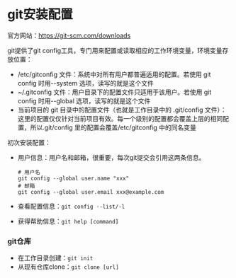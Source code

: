 # git安装配置 

官方网站：https://git-scm.com/downloads

git提供了git config工具，专门用来配置或读取相应的工作环境变量，环境变量存放位置：

- /etc/gitconfig 文件：系统中对所有用户都普遍适用的配置。若使用 git config 时用--system 选项，读写的就是这个文件
- ~/.gitconfig 文件：用户目录下的配置文件只适用于该用户。若使用 git config 时用--global 选项，读写的就是这个文件
- 当前项目的 git 目录中的配置文件（也就是工作目录中的 .git/config 文件）：这里的配置仅仅针对当前项目有效。每一个级别的配置都会覆盖上层的相同配置，所以.git/config 里的配置会覆盖/etc/gitconfig 中的同名变量

初次安装配置：

- 用户信息：用户名和邮箱，很重要，每次git提交会引用这两条信息。

  ```
  # 用户名
  git config --global user.name "xxx"
  # 邮箱
  git config --global user.email xxx@example.com
  ```

- 查看配置信息：`git config --list/-l`

- 获得帮助信息：`git help [command]`

### git仓库

- 在工作目录创建：`git init`
- 从现有仓库clone：`git clone [url]`
